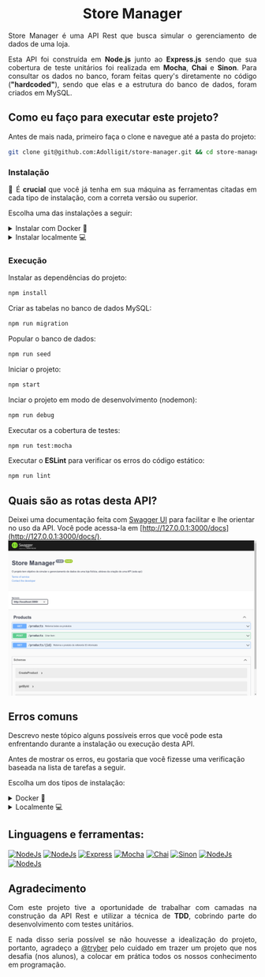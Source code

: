 <h1 align="center">Store Manager</h1>

<p align="justify">
  Store Manager é uma API Rest que busca simular o gerenciamento de dados de uma loja.
</p>
<p align="justify">
  Esta API foi construída em <b>Node.js</b> junto ao <b>Express.js</b> sendo que sua cobertura de teste unitários foi realizada em <b>Mocha</b>, <b>Chai</b> e <b>Sinon</b>. Para consultar os dados no banco, foram feitas query's diretamente no código (<b>"hardcoded"</b>), sendo que elas e a estrutura do banco de dados, foram criados em MySQL.
</p>

## Como eu faço para executar este projeto?

Antes de mais nada, primeiro faça o clone e navegue até a pasta do projeto:

```bash
git clone git@github.com:Adolligit/store-manager.git && cd store-manager/
```

### Instalação

<p align="justify">
🚨 É <b>crucial</b> que você já tenha em sua máquina as ferramentas citadas em cada tipo de instalação, com a correta versão ou superior.

Escolha uma das instalações a seguir:
</p>
<details>
  <summary>Instalar com Docker 🐳</summary>
  <b>Requisitos</b>
  <br>Você deve possuir as seguintes ferramentas:
<ul>
    <li>Docker: v20.1</li>
    <li>Docker Compose: v1.29</li>
</ul>

  2. Crie e inicie os contêiners:
  ```bash
  docker compose up -d
  ```
  3. Entre no contêiner da aplicação:
  ```bash
  docker exec -it store_manager bash
  ```
  ---
</details>

<details>
  <summary>Instalar localmente 💻</summary>
  <b>Requisitos</b>
  <br>Você deve possuir as seguintes ferramentas:
<ul>
    <li>Node.js: v16</li>
    <li>npm: v8.19</li>
    <li>MySQL: v8</li>
</ul>

  1. Crie um arquivo **.env** na pasta raiz e declare as variáveis de ambiente:
   ```bash
   touch .env
   ```
   2. Abra o arquivo **.env** e então copie e cole as informações a seguir:
      ```bash
      # db
      MYSQL_HOST=127.0.0.1
      MYSQL_PORT=3306
      MYSQL_USER=
      MYSQL_PASSWORD=
      MYSQL_DATABASE=StoreManager

      # app
      APP_PORT=3000
      ```
  3. No arquivo **.env**, informe seus dados de acesso ao banco de dados MySQL nas chaves: **MYSQL_USER** e **MYSQL_PASSWORD** (lembre-se de salvar o arquivo).
  ---
</details>

### Execução

Instalar as dependências do projeto:
  ```bash
npm install
  ```
Criar as tabelas no banco de dados MySQL:
```bash
npm run migration
```
Popular o banco de dados:
```bash
npm run seed
```
Iniciar o projeto:
```bash
npm start
```
Inciar o projeto em modo de desenvolvimento (nodemon):
```bash
npm run debug
```
Executar os a cobertura de testes:
```bash
npm run test:mocha
```
Executar o **ESLint** para verificar os erros do código estático:
```bash
npm run lint
```
## Quais são as rotas desta API?
Deixei uma documentação feita com [Swagger UI](https://swagger.io/tools/swagger-ui/) para facilitar e lhe orientar no uso da API. Você pode acessa-la em [http://127.0.0.1:3000/docs](http://127.0.0.1:3000/docs/).
<img align="center" alt="NodeJs" src="https://raw.githubusercontent.com/Adolligit/store-manager/main/img/1ss.png">

## Erros comuns
Descrevo neste tópico alguns possíveis erros que você pode esta enfrentando durante a instalação ou execução desta API.

Antes de mostrar os erros, eu gostaria que você fizesse uma verificação baseada na lista de tarefas a seguir.

Escolha um dos tipos de instalação:

<details>
  <summary>Docker 🐳</summary>

- [ ] Eu tenho instalado em minha máquina o Docker e o Docker Compose nas versões mínimas exigidas.
- [ ] Verifiquei que a Docker Engine esta funcionando corretamente na minha máquina.
    <details>
      <summary>Erro durante a execução do comando: <b>docker compose up -d</b></summary>
      Testando a indentação do negocio
    </details>
</details>
<details>
<summary>Localmente 💻</summary>
  <ul style="list-style: none;">
    <li><input type="checkbox">Eu tenho instalado em minha máquina o MySQL, Node.js e NPM nas versões mínimas exigidas.</li>
    <li><input type="checkbox">Verifiquei que o MySQL esta funcionando corretamente na minha máquina.</li>
  </ul>
</details>

## Linguagens e ferramentas:
<div>
    <a href="https://swagger.io/tools/swagger-ui/"><img align="center" alt="NodeJs" height="45" width="45" src="https://camo.githubusercontent.com/96e43701d83561899724a89d71187445b7b8f4fe84518a3ea5bec8f85bd207bf/68747470733a2f2f63646e2e737667706f726e2e636f6d2f6c6f676f732f737761676765722e737667"></a>
    <a href="https://nodejs.org/en/"><img align="center" alt="NodeJs" height="45" width="45" src="https://cdn.jsdelivr.net/gh/devicons/devicon/icons/nodejs/nodejs-original.svg"></a>
    <a href="https://expressjs.com/pt-br/"><img align="center" alt="Express" height="45" width="45" src="https://cdn.jsdelivr.net/gh/devicons/devicon/icons/express/express-original.svg"></a>
    <a href="https://mochajs.org/"><img align="center" alt="Mocha" height="45" width="45" src="https://cdn.jsdelivr.net/gh/devicons/devicon/icons/mocha/mocha-plain.svg"></a>
    <a href="https://www.chaijs.com/"><img align="center" alt="Chai" height="45" width="45" src="https://cdn.icon-icons.com/icons2/2699/PNG/512/chaijs_logo_icon_168435.png"></a>
    <a href="https://sinonjs.org/"><img align="center" alt="Sinon" height="45" width="45" src="https://avatars.githubusercontent.com/u/6570253?s=280&v=4"></a>
    <a href="https://dev.mysql.com/doc/"><img align="center" alt="NodeJs" height="45" width="66" src="https://upload.wikimedia.org/wikipedia/labs/8/8e/Mysql_logo.png"></a>
    <a href="https://docs.docker.com/"><img align="center" alt="NodeJs" height="45" width="45" src="https://www.docker.com/wp-content/uploads/2022/03/vertical-logo-monochromatic.png"></a>
</div>

## Agradecimento
<p align="justify">
Com este projeto tive a oportunidade de trabalhar com camadas na construção da API Rest e utilizar a técnica de <b>TDD</b>, cobrindo parte do desenvolvimento com testes unitários.
</p>

<p align="justify">
E nada disso seria possível se não houvesse a idealização do projeto, portanto, agradeço a <a href="https://github.com/tryber">@tryber</a> pelo cuidado em trazer um projeto que nos desafia (nos alunos), a colocar em prática todos os nossos conhecimento em programação. 
</p>